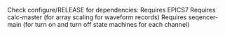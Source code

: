 Check configure/RELEASE for dependencies: 
Requires EPICS7 
Requires calc-master (for array scaling for waveform records)
Requires seqencer-main (for turn on and turn off state machines for each channel)
